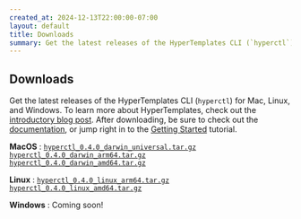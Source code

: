 ```yaml
---
created_at: 2024-12-13T22:00:00-07:00
layout: default
title: Downloads
summary: Get the latest releases of the HyperTemplates CLI (`hyperctl`).
---
```


## Downloads

Get the latest releases of the HyperTemplates CLI (`hyperctl`) for Mac, Linux, and Windows.
To learn more about HyperTemplates, check out the [introductory blog post]. 
After downloading, be sure to check out the [documentation], or jump right in to the [Getting Started] tutorial.

**MacOS**
: <a href='/downloads/hyperctl_0.4.0_darwin_universal.tar.gz' download><code>hyperctl_0.4.0_darwin_universal.tar.gz</code></a>  
  <a href='/downloads/hyperctl_0.4.0_darwin_arm64.tar.gz' download><code>hyperctl_0.4.0_darwin_arm64.tar.gz</code></a>  
  <a href='/downloads/hyperctl_0.4.0_darwin_amd64.tar.gz' download><code>hyperctl_0.4.0_darwin_amd64.tar.gz</code></a>  

**Linux**
: <a href='/downloads/hyperctl_0.4.0_linux_arm64.tar.gz' download><code>hyperctl_0.4.0_linux_arm64.tar.gz</code></a>  
  <a href='/downloads/hyperctl_0.4.0_linux_amd64.tar.gz' download><code>hyperctl_0.4.0_linux_amd64.tar.gz</code></a>  

**Windows**
: Coming soon!

<!-- Links -->
[introductory blog post]: /blog/introducing-hypertemplates/
[documentation]: /docs/
[Getting Started]: /docs/tutorials/getting-started/
